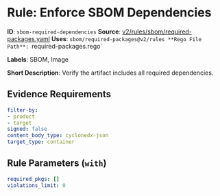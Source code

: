 # Rule: Enforce SBOM Dependencies

**ID**: `sbom-required-dependencies`
**Source**: [v2/rules/sbom/required-packages.yaml](https://github.com/scribe-public/sample-policies/v2/rules/sbom/required-packages.yaml)
**Uses**: `sbom/required-packages@v2/rules
**Rego File Path**: `required-packages.rego`

**Labels**: SBOM, Image

**Short Description**: Verify the artifact includes all required dependencies.

## Evidence Requirements

```yaml
filter-by:
- product
- target
signed: false
content_body_type: cyclonedx-json
target_type: container
```
## Rule Parameters (`with`)

```yaml
required_pkgs: []
violations_limit: 0
```
